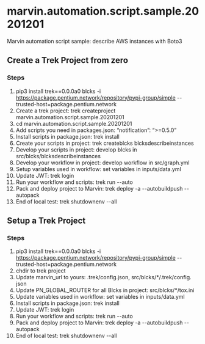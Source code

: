 # marvin.automation.script.sample.20201201
Marvin automation script sample: describe AWS instances with Boto3

## Create a Trek Project from zero
### Steps
1. pip3 install trek==0.0.0a0 blcks -i https://package.pentium.network/repository/pypi-group/simple --trusted-host=package.pentium.network
1. Create a trek project: trek createproject marvin.automation.script.sample.20201201
1. cd marvin.automation.script.sample.20201201
1. Add scripts you need in packages.json: “notification”: “>=0.5.0”
1. Install scripts in package.json:  trek install
1. Create your scripts in project: trek createblcks blcksdescribeinstances
1. Develop your scripts in project: develop blcks in src/blcks/blcksdescribeinstances 
1. Develop your workflow in project: develop workflow in src/graph.yml
1. Setup variables used in workflow: set variables in inputs/data.yml
1. Update JWT:  trek login
1. Run your workflow and scripts: trek run --auto  
1. Pack and deploy project to Marvin: trek deploy -a --autobuildpush --autopack  
1. End of local test:  trek shutdownenv --all

## Setup a Trek Project
### Steps
1. pip3 install trek==0.0.0a0 blcks -i https://package.pentium.network/repository/pypi-group/simple --trusted-host=package.pentium.network
1. chdir to trek project
1. Update marvin_url to yours: .trek/config.json, src/blcks/*/.trek/config. json
1. Update PN_GLOBAL_ROUTER for all Blcks in project: src/blcks/*/tox.ini
1. Update variables used in workflow: set variables in inputs/data.yml
1. Install scripts in package.json:  trek install
1. Update JWT:  trek login
1. Run your workflow and scripts: trek run --auto  
1. Pack and deploy project to Marvin:   trek deploy -a --autobuildpush --autopack  
1. End of local test:  trek shutdownenv --all
